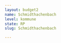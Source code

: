 ```yaml
---
layout: budget2
name: Schmidthachenbach
level: kommune
state: RP
slug: Schmidthachenbach

---
```



